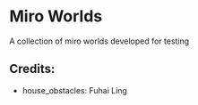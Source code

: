 # Miro Worlds

A collection of miro worlds developed for testing

## Credits:

* house_obstacles: Fuhai Ling

